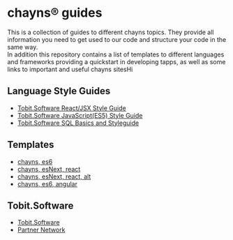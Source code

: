 # chayns® guides

This is a collection of guides to different chayns topics. They provide all information you need to get used to our code and structure your code in the same way. <br>
In addition this repository contains a list of templates to different languages and frameworks providing a quickstart in developing tapps, as well as some links to important and useful chayns sitesHi

## Language Style Guides

* [Tobit.Software React/JSX Style Guide](https://github.com/TobitSoftware/chayns-guides/blob/master/TobitReactJsxStyleGuide.md)
* [Tobit.Software JavaScript(ES5) Style Guide](https://github.com/TobitSoftware/chayns-guides/blob/master/TobitJavaScriptStyleGuide.md)
* [Tobit.Software SQL Basics and Styleguide](https://github.com/TobitSoftware/chayns-guides/blob/master/TobitSQLBasicsAndStyleGuide.md)

## Templates
* [chayns, es6](https://github.com/TobitSoftware/chayns-template-es6)
* [chayns, esNext, react](https://github.com/TobitSoftware/chayns-template-esnext-react)
* [chayns, esNext, react, alt](https://github.com/TobitSoftware/chayns-template-es6-react-alt)
* [chayns, es6, angular](https://github.com/TobitSoftware/chayns-template-es6-angular)

## Tobit.Software
* [Tobit.Software](https://en.tobit.software/)
* [Partner Network](https://en.tspn.tobit.software/)
